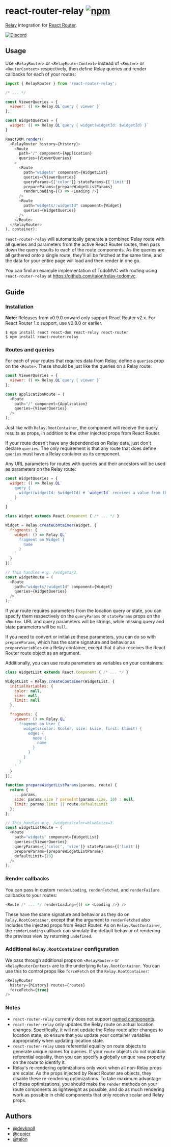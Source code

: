 # react-router-relay [![npm][npm-badge]][npm]
[Relay](http://facebook.github.io/relay/) integration for [React Router](http://rackt.github.io/react-router/).

[![Discord][discord-badge]][discord]

## Usage

Use `<RelayRouter>` or `<RelayRouterContext>` instead of `<Router>` or `<RouterContext>` respectively, then define Relay queries and render callbacks for each of your routes:

```js
import { RelayRouter } from 'react-router-relay';

/* ... */

const ViewerQueries = {
  viewer: () => Relay.QL`query { viewer }`
};

const WidgetQueries = {
  widget: () => Relay.QL`query { widget(widgetId: $widgetId) }`
}

ReactDOM.render((
  <RelayRouter history={history}>
    <Route
      path="/" component={Application}
      queries={ViewerQueries}
    >
      <Route
        path="widgets" component={WidgetList}
        queries={ViewerQueries}
        queryParams={['color']} stateParams={['limit']}
        prepareParams={prepareWidgetListParams}
        renderLoading={() => <Loading />}
      />
      <Route
        path="widgets/:widgetId" component={Widget}
        queries={WidgetQueries}
      />
    </Route>
  </RelayRouter>
), container);
```

`react-router-relay` will automatically generate a combined Relay route with all queries and parameters from the active React Router routes, then pass down the query results to each of the route components. As the queries are all gathered onto a single route, they'll all be fetched at the same time, and the data for your entire page will load and then render in one go.

You can find an example implementation of TodoMVC with routing using `react-router-relay` at https://github.com/taion/relay-todomvc.

## Guide

### Installation

**Note:** Releases from v0.9.0 onward only support React Router v2.x. For React Router 1.x support, use v0.8.0 or earlier.

```shell
$ npm install react react-dom react-relay react-router
$ npm install react-router-relay
```

### Routes and queries

For each of your routes that requires data from Relay, define a `queries` prop on the `<Route>`. These should be just like the queries on a Relay route:

```js
const ViewerQueries = {
  viewer: () => Relay.QL`query { viewer }`
};

const applicationRoute = (
  <Route
    path="/" component={Application}
    queries={ViewerQueries}
  />
);
```

Just like with `Relay.RootContainer`, the component will receive the query results as props, in addition to the other injected props from React Router.

If your route doesn't have any dependencies on Relay data, just don't declare `queries`. The only requirement is that any route that does define `queries` must have a Relay container as its component.

Any URL parameters for routes with queries and their ancestors will be used as parameters on the Relay route:

```js
const WidgetQueries = {
  widget: () => Relay.QL`
    query {
      widget(widgetId: $widgetId) # `widgetId` receives a value from the route
    }
  `
}

class Widget extends React.Component { /* ... */ }

Widget = Relay.createContainer(Widget, {
  fragments: {
    widget: () => Relay.QL`
      fragment on Widget {
        name
      }
    `
  }
});

// This handles e.g. /widgets/3.
const widgetRoute = (
  <Route
    path="widgets/:widgetId" component={Widget}
    queries={WidgetQueries}
  />
);
```

If your route requires parameters from the location query or state, you can specify them respectively on the `queryParams` or `stateParams` props on the `<Route>`. URL and query parameters will be strings, while missing query and state parameters will be `null`.

If you need to convert or initialize these parameters, you can do so with `prepareParams`, which has the same signature and behavior as `prepareVariables` on a Relay container, except that it also receives the React Router route object as an argument.

Additionally, you can use route parameters as variables on your containers:

```js
class WidgetList extends React.Component { /* ... */ }

WidgetList = Relay.createContainer(WidgetList, {
  initialVariables: {
    color: null,
    size: null,
    limit: null
  },

  fragments: {
    viewer: () => Relay.QL`
      fragment on User {
        widgets(color: $color, size: $size, first: $limit) {
          edges {
            node {
              name
            }
          }
        }
      }
    `
  }
});

function prepareWidgetListParams(params, route) {
  return {
    ...params,
    size: params.size ? parseInt(params.size, 10) : null,
    limit: params.limit || route.defaultLimit
  };
};

// This handles e.g. /widgets?color=blue&size=3.
const widgetListRoute = (
  <Route
    path="widgets" component={WidgetList}
    queries={ViewerQueries}
    queryParams={['color', 'size']} stateParams={['limit']}
    prepareParams={prepareWidgetListParams}
    defaultLimit={10}
  />
);
```

### Render callbacks

You can pass in custom `renderLoading`, `renderFetched`, and `renderFailure` callbacks to your routes:

```js
<Route /* ... */ renderLoading={() => <Loading />} />
```

These have the same signature and behavior as they do on `Relay.RootContainer`, except that the argument to `renderFetched` also includes the injected props from React Router. As on `Relay.RootContainer`, the `renderLoading` callback can simulate the default behavior of rendering the previous view by returning `undefined`.

### Additional `Relay.RootContainer` configuration

We pass through additional props on `<RelayRouter>` or `<RelayRouterContext>` are to the underlying `Relay.RootContainer`. You can use this to control props like `forceFetch` on the `Relay.RootContainer`:

```js
<RelayRouter
  history={history} routes={routes}
  forceFetch={true}
/>
```

### Notes

- `react-router-relay` currently does not support [named components](https://github.com/rackt/react-router/blob/master/docs/API.md#named-components).
- `react-router-relay` only updates the Relay route on actual location changes. Specifically, it will not update the Relay route after changes to location state, so ensure that you update your container variables appropriately when updating location state.
- `react-router-relay` uses referential equality on route objects to generate unique names for queries. If your `route` objects do not maintain referential equality, then you can specify a globally unique `name` property on the route to identify it.
- Relay's re-rendering optimizations only work when all non-Relay props are scalar. As the props injected by React Router are objects, they disable these re-rendering optimizations. To take maximum advantage of these optimizations, you should make the `render` methods on your route components as lightweight as possible, and do as much rendering work as possible in child components that only receive scalar and Relay props.

## Authors

- [@devknoll](https://github.com/devknoll)
- [@cpojer](https://github.com/cpojer)
- [@taion](https://github.com/taion)

[npm-badge]: https://img.shields.io/npm/v/react-router-relay.svg
[npm]: https://www.npmjs.com/package/react-router-relay

[discord-badge]: https://img.shields.io/badge/Discord-join%20chat%20%E2%86%92-738bd7.svg
[discord]: https://discord.gg/0ZcbPKXt5bX40xsQ
